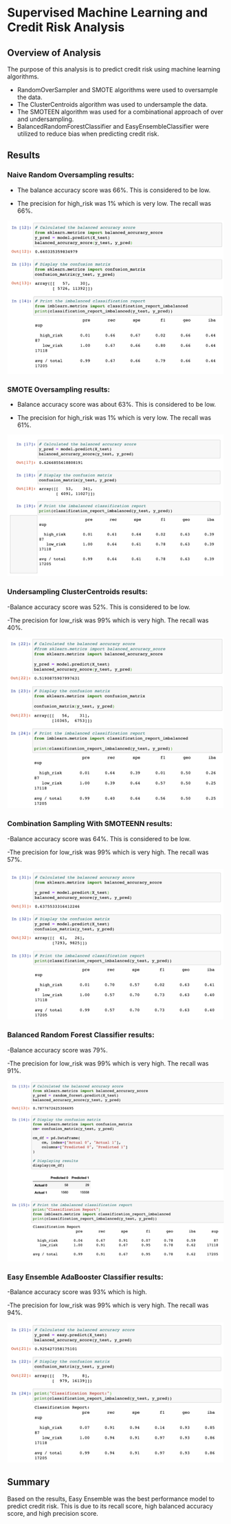 # Supervised Machine Learning and Credit Risk Analysis

## Overview of Analysis
The purpose of this analysis is to predict credit risk using machine learning algorithms. 

- RandomOverSampler and SMOTE algorithms were used to oversample the data. 
- The ClusterCentroids algorithm was used to undersample the data. 
- The SMOTEEN algorithm was used for a combinational approach of over and undersampling. 
- BalancedRandomForestClassifier and EasyEnsembleClassifier were utilized to reduce bias when predicting credit risk. 

## Results

### Naive Random Oversampling results: 
- The balance accuracy score was 66%. This is considered to be low.

- The precision for high_risk was 1% which is very low. The recall was 66%.

![Naive Random](/naive_random.png)

### SMOTE Oversampling results:
- Balance accuracy score was about 63%. This is considered to be low.

- The precision for high_risk was 1% which is very low. The recall was 61%.

![Oversampling](/oversampling.png)

### Undersampling ClusterCentroids results:
-Balance accuracy score was 52%. This is considered to be low.

-The precision for low_risk was 99% which is very high. The recall was 40%.

![undersampling](/undersampling.png)

### Combination Sampling With SMOTEENN results:
-Balance accuracy score was 64%. This is considered to be low.

-The precision for low_risk was 99% which is very high. The recall was 57%.

![combination](/combination.png)

### Balanced Random Forest Classifier results:
-Balance accuracy score was 79%. 

-The precision for low_risk was 99% which is very high. The recall was 91%.

![Random Forest](/random_forest.png)

### Easy Ensemble AdaBooster Classifier results:
-Balance accuracy score was 93% which is high.

-The precision for low_risk was 99% which is very high. The recall was 94%.

![Easy Ensemble](/easy_ensemble.png)

## Summary 
Based on the results, Easy Ensemble was the best performance model to predict credit risk. This is due to its recall score, high balanced accuracy score, and high precision score. 
